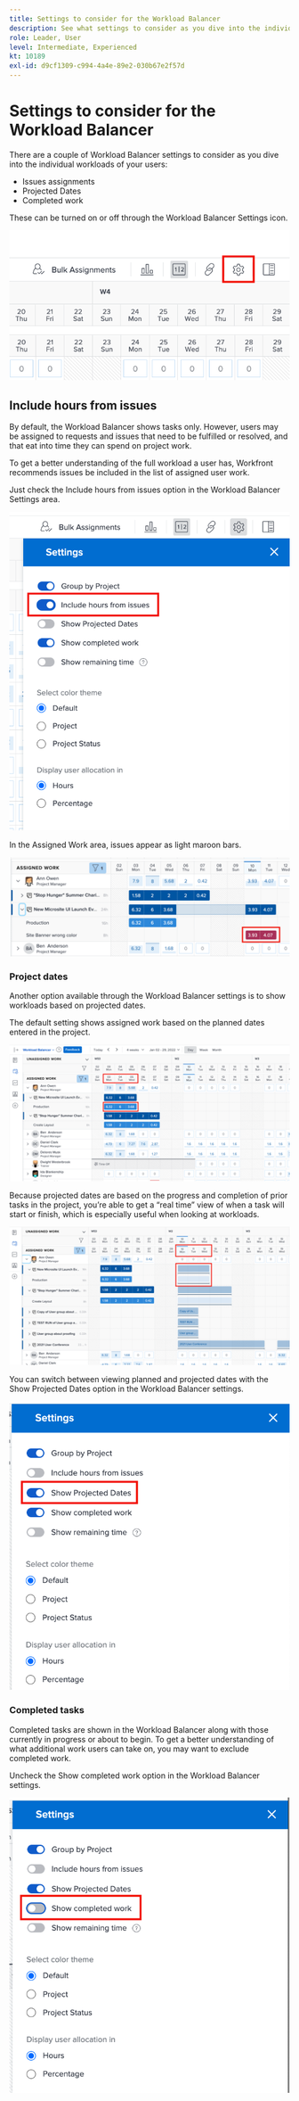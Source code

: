 ```yaml
---
title: Settings to consider for the Workload Balancer
description: See what settings to consider as you dive into the individual workloads of your users.
role: Leader, User
level: Intermediate, Experienced
kt: 10189
exl-id: d9cf1309-c994-4a4e-89e2-030b67e2f57d
---
```

# Settings to consider for the Workload Balancer

There are a couple of Workload Balancer settings to consider as you dive into the individual workloads of your users:

* Issues assignments
* Projected Dates
* Completed work


These can be turned on or off through the Workload Balancer Settings icon.

![Workload Balancer settings icon](assets/STC_01.png)

## Include hours from issues

By default, the Workload Balancer shows tasks only. However, users may be assigned to requests and issues that need to be fulfilled or resolved, and that eat into time they can spend on project work.

To get a better understanding of the full workload a user has, Workfront recommends issues be included in the list of assigned user work.

Just check the Include hours from issues option in the Workload Balancer Settings area.

![include hours from issues](assets/STC_02.png)

In the Assigned Work area, issues appear as light maroon bars.

![issues highlight](assets/STC_03.png)

### Project dates

Another option available through the Workload Balancer settings is to show workloads based on projected dates.

The default setting shows assigned work based on the planned dates entered in the project.

![assigned work with time frame](assets/STC_04.png)

Because projected dates are based on the progress and completion of prior tasks in the project, you’re able to get a “real time” view of when a task will start or finish, which is especially useful when looking at workloads.

![real time time frame](assets/STC_05.png)

You can switch between viewing planned and projected dates with the Show Projected Dates option in the Workload Balancer settings.

![show projected dates](assets/STC_06.png)

### Completed tasks

Completed tasks are shown in the Workload Balancer along with those currently in progress or about to begin. To get a better understanding of what additional work users can take on, you may want to exclude completed work.

Uncheck the Show completed work option in the Workload Balancer settings.

![show completed work](assets/STC_07.png)
